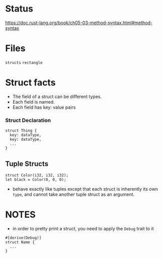 # Status
https://doc.rust-lang.org/book/ch05-03-method-syntax.html#method-syntax

# Files
`structs`
`rectangle`

# Struct facts
- The field of a struct can be different types.
- Each field is named.
- Each field has key: value pairs

### Struct Declaration
```
struct Thing {
  key: dataType,
  key: dataType,
  ...
}
```

## Tuple Structs
```
struct Color(i32, i32, i32);
let black = Color(0, 0, 0);
```
- behave exactly like tuples except that each struct is inherently its own `type`, and cannot take another tuple struct as an argument.

# NOTES
- in order to pretty print a struct, you need to apply the `Debug` trait to it
```
#[derive(Debug)]
struct Name {
  ...
}
```